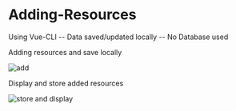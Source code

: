 # Adding-Resources
Using Vue-CLI -- Data saved/updated locally -- No Database used 

Adding resources and save locally 

![add](https://user-images.githubusercontent.com/61503627/174482017-ca10d688-72fb-4fae-9e5c-4701d12892f6.png)


Display and store added resources

![store and display](https://user-images.githubusercontent.com/61503627/174482062-b069f2ce-4dfd-4d45-89eb-f5aadccc1844.png)
